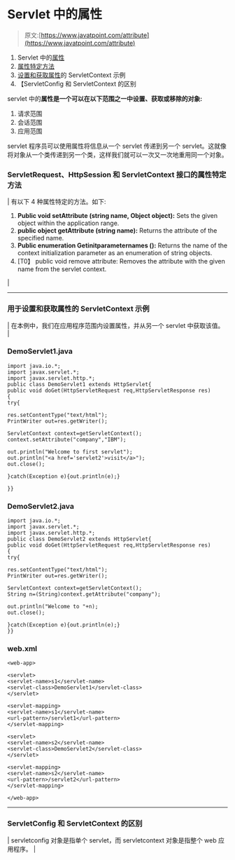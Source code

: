 # Servlet 中的属性

> 原文:[https://www.javatpoint.com/attribute](https://www.javatpoint.com/attribute)

1.  Servlet 中的[属性](#)
2.  [属性特定方法](#attributemethod)
3.  [设置和获取属性](#attributeex)的 ServletContext 示例
4.  【ServletConfig 和 ServletContext 的区别

servlet 中的**属性是一个可以在以下范围之一中设置、获取或移除的对象:**

1.  请求范围
2.  会话范围
3.  应用范围

servlet 程序员可以使用属性将信息从一个 servlet 传递到另一个 servlet。这就像将对象从一个类传递到另一个类，这样我们就可以一次又一次地重用同一个对象。

### ServletRequest、HttpSession 和 ServletContext 接口的属性特定方法

| 有以下 4 种属性特定的方法。如下:

1.  **Public void setAttribute (string name, Object object):** Sets the given object within the application range.
2.  **public object getAttribute (string name):** Returns the attribute of the specified name.
3.  **Public enumeration Getinitparameternames ():** Returns the name of the context initialization parameter as an enumeration of string objects.
4.  [T0】 public void remove attribute: Removes the attribute with the given name from the servlet context.

 |

* * *

### 用于设置和获取属性的 ServletContext 示例

| 在本例中，我们在应用程序范围内设置属性，并从另一个 servlet 中获取该值。 |

### DemoServlet1.java

```
import java.io.*;
import javax.servlet.*;
import javax.servlet.http.*;
public class DemoServlet1 extends HttpServlet{
public void doGet(HttpServletRequest req,HttpServletResponse res)
{
try{

res.setContentType("text/html");
PrintWriter out=res.getWriter();

ServletContext context=getServletContext();
context.setAttribute("company","IBM");

out.println("Welcome to first servlet");
out.println("<a href='servlet2'>visit</a>");
out.close();

}catch(Exception e){out.println(e);}

}}

```

### DemoServlet2.java

```
import java.io.*;
import javax.servlet.*;
import javax.servlet.http.*;
public class DemoServlet2 extends HttpServlet{
public void doGet(HttpServletRequest req,HttpServletResponse res)
{
try{

res.setContentType("text/html");
PrintWriter out=res.getWriter();

ServletContext context=getServletContext();
String n=(String)context.getAttribute("company");

out.println("Welcome to "+n);
out.close();

}catch(Exception e){out.println(e);}
}}

```

### web.xml

```
<web-app>

<servlet>
<servlet-name>s1</servlet-name>
<servlet-class>DemoServlet1</servlet-class>
</servlet>

<servlet-mapping>
<servlet-name>s1</servlet-name>
<url-pattern>/servlet1</url-pattern>
</servlet-mapping>

<servlet>
<servlet-name>s2</servlet-name>
<servlet-class>DemoServlet2</servlet-class>
</servlet>

<servlet-mapping>
<servlet-name>s2</servlet-name>
<url-pattern>/servlet2</url-pattern>
</servlet-mapping>

</web-app>

```

* * *

### ServletConfig 和 ServletContext 的区别

| servletconfig 对象是指单个 servlet，而 servletcontext 对象是指整个 web 应用程序。 |